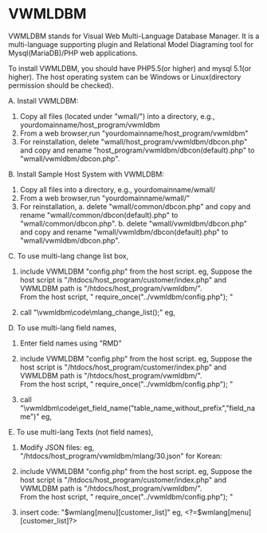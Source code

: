 # VWMLDBM 
VWMLDBM stands for Visual Web Multi-Language Database Manager.
It is a multi-language supporting plugin and Relational Model Diagraming tool for Mysql(MariaDB)/PHP web applications.

To install VWMLDBM, you should have PHP5.5(or higher) and mysql 5.1(or higher).
The host operating system can be Windows or Linux(directory permission should be checked).

A. Install VWMLDBM:
 1. Copy all files (located under "wmall/") into a directory, e.g., yourdomainname/host_program/vwmldbm
 2. From a web browser,run "yourdomainname/host_program/vwmldbm"
 3. For reinstallation, 
      delete "wmall/host_program/vwmldbm/dbcon.php" and copy and rename "host_program/vwmldbm/dbcon(default).php" to "wmall/vwmldbm/dbcon.php".
    
B. Install Sample Host System with VWMLDBM:
 1. Copy all files into a directory, e.g., yourdomainname/wmall/
 2. From a web browser,run "yourdomainname/wmall/"
 3. For reinstallation, 
    a. delete "wmall/common/dbcon.php" and copy and rename "wmall/common/dbcon(default).php" to "wmall/common/dbcon.php". 
    b. delete "wmall/vwmldbm/dbcon.php" and copy and rename "wmall/vwmldbm/dbcon(default).php" to "wmall/vwmldbm/dbcon.php".


C. To use multi-lang change list box,
  1. include VWMLDBM "config.php" from the host script. 
	eg, Suppose the host script is "/htdocs/host_program/customer/index.php"
		and VWMLDBM path is "/htdocs/host_program/vwmldbm/".	
		From the host script, " require_once("../vwmldbm/config.php"); "
  
  2. call "\vwmldbm\code\mlang_change_list();"
	eg, <?\vwmldbm\code\mlang_change_list();?>
	
	
D. To use multi-lang field names,
  1. Enter field names using "RMD"
  
  2. include VWMLDBM "config.php" from the host script. 
	eg, Suppose the host script is "/htdocs/host_program/customer/index.php"
		and VWMLDBM path is "/htdocs/host_program/vwmldbm/".	
		From the host script, " require_once("../vwmldbm/config.php"); "
  
  3. call "\vwmldbm\code\get_field_name("table_name_without_prefix","field_name")"
		eg, <?PHP \vwmldbm\code\get_field_name("customer","first_name");?>
	
	
E. To use multi-lang Texts (not field names),
  1. Modify JSON files: eg, "/htdocs/host_program/vwmldbm/mlang/30.json" for Korean:
  2. include VWMLDBM "config.php" from the host script. 
	eg, Suppose the host script is "/htdocs/host_program/customer/index.php"
		and VWMLDBM path is "/htdocs/host_program/vwmldbm/".	
		From the host script, " require_once("../vwmldbm/config.php"); "
  
  3. insert code: "$wmlang[menu][customer_list]"
		eg, <?=$wmlang[menu][customer_list]?>
